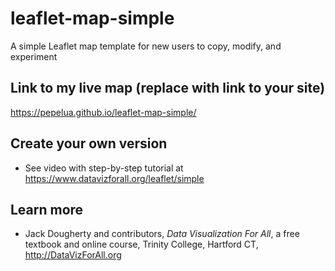 # leaflet-map-simple
A simple Leaflet map template for new users to copy, modify, and experiment

## Link to my live map (replace with link to your site)

 https://pepelua.github.io/leaflet-map-simple/ 
## Create your own version
- See video with step-by-step tutorial at https://www.datavizforall.org/leaflet/simple

## Learn more
- Jack Dougherty and contributors, *Data Visualization For All*, a free textbook and online course, Trinity College, Hartford CT, http://DataVizForAll.org

